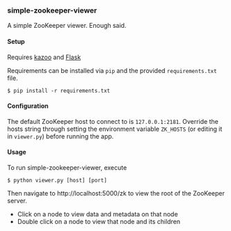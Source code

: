 ### simple-zookeeper-viewer

A simple ZooKeeper viewer. Enough said.

#### Setup

Requires [kazoo](https://github.com/python-zk/kazoo) and [Flask](https://github.com/pallets/flask)

Requirements can be installed via `pip` and the provided `requirements.txt` file.

    $ pip install -r requirements.txt

#### Configuration

The default ZooKeeper host to connect to is `127.0.0.1:2181`.
Override the hosts string through setting the environment variable `ZK_HOSTS`
(or editing it in `viewer.py`)
before running the app.

#### Usage

To run simple-zookeeper-viewer, execute

    $ python viewer.py [host] [port]

Then navigate to http://localhost:5000/zk to view the root of the ZooKeeper server.

* Click on a node to view data and metadata on that node
* Double click on a node to view that node and its children
